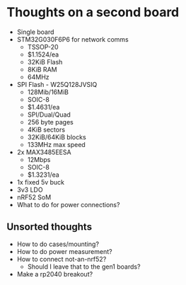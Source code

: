 # Thoughts on a second board

* Single board
* STM32G030F6P6 for network comms
    * TSSOP-20
    * $1.1524/ea
    * 32KiB Flash
    * 8KiB RAM
    * 64MHz
* SPI Flash - W25Q128JVSIQ
    * 128Mib/16MiB
    * SOIC-8
    * $1.4631/ea
    * SPI/Dual/Quad
    * 256 byte pages
    * 4KiB sectors
    * 32KiB/64KiB blocks
    * 133MHz max speed
* 2x MAX3485EESA
    * 12Mbps
    * SOIC-8
    * $1.3231/ea
* 1x fixed 5v buck
* 3v3 LDO
* nRF52 SoM
* What to do for power connections?


## Unsorted thoughts

* How to do cases/mounting?
* How to do power measurement?
* How to connect not-an-nrf52?
    * Should I leave that to the gen1 boards?
* Make a rp2040 breakout?
